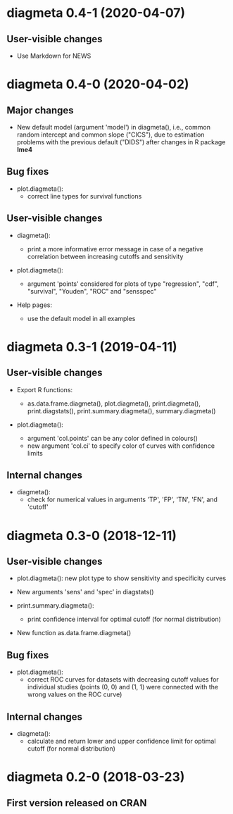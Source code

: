# diagmeta 0.4-1 (2020-04-07)

## User-visible changes

* Use Markdown for NEWS
    

# diagmeta 0.4-0 (2020-04-02)

## Major changes

* New default model (argument 'model') in diagmeta(), i.e., common
  random intercept and common slope ("CICS"), due to estimation
  problems with the previous default ("DIDS") after changes in R
  package **lme4**
  
## Bug fixes

* plot.diagmeta():
  - correct line types for survival functions
    
## User-visible changes

* diagmeta():
  - print a more informative error message in case of a negative
    correlation between increasing cutoffs and sensitivity

* plot.diagmeta():
  - argument 'points' considered for plots of type "regression",
    "cdf", "survival", "Youden", "ROC" and "sensspec"
    
* Help pages:
  - use the default model in all examples


# diagmeta 0.3-1 (2019-04-11)

## User-visible changes

* Export R functions:
  - as.data.frame.diagmeta(), plot.diagmeta(), print.diagmeta(),
    print.diagstats(), print.summary.diagmeta(), summary.diagmeta()

* plot.diagmeta():
  - argument 'col.points' can be any color defined in colours()
  - new argument 'col.ci' to specify color of curves with confidence
    limits

## Internal changes

* diagmeta():
  - check for numerical values in arguments 'TP', 'FP', 'TN', 'FN',
    and 'cutoff'


# diagmeta 0.3-0 (2018-12-11)

## User-visible changes

* plot.diagmeta():
  new plot type to show sensitivity and specificity curves

* New arguments 'sens' and 'spec' in diagstats()

* print.summary.diagmeta():
  - print confidence interval for optimal cutoff
    (for normal distribution)

* New function as.data.frame.diagmeta()

## Bug fixes

* plot.diagmeta():
  - correct ROC curves for datasets with decreasing cutoff values
    for individual studies (points (0, 0) and (1, 1) were connected
    with the wrong values on the ROC curve)

## Internal changes

* diagmeta():
  - calculate and return lower and upper confidence limit for
    optimal cutoff (for normal distribution)
    

# diagmeta 0.2-0 (2018-03-23)

## First version released on CRAN
